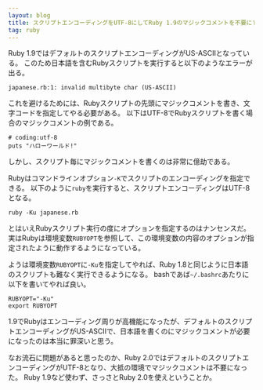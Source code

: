 ```yaml
---
layout: blog
title: スクリプトエンコーディングをUTF-8にしてRuby 1.9のマジックコメントを不要にする
tag: ruby
---
```




Ruby 1.9ではデフォルトのスクリプトエンコーディングがUS-ASCIIとなっている。
このため日本語を含むRubyスクリプトを実行すると以下のようなエラーが出る。

~~~~
japanese.rb:1: invalid multibyte char (US-ASCII)
~~~~

これを避けるためには、Rubyスクリプトの先頭にマジックコメントを書き、文字コードを指定してやる必要がある。
以下はUTF-8でRubyスクリプトを書く場合のマジックコメントの例である。

~~~~
# coding:utf-8
puts "ハローワールド!"
~~~~

しかし、スクリプト毎にマジックコメントを書くのは非常に億劫である。

Rubyはコマンドラインオプション`-K`でスクリプトのエンコーディングを指定できる。
以下のように`ruby`を実行すると、スクリプトエンコーディングはUTF-8となる。

~~~~
ruby -Ku japanese.rb
~~~~

とはいえRubyスクリプト実行の度にオプションを指定するのはナンセンスだ。
実はRubyは環境変数`RUBYOPT`を参照して、この環境変数の内容のオプションが指定されたように動作するようになっている。

ようは環境変数`RUBYOPT`に`-Ku`を指定してやれば、Ruby 1.8と同じように日本語のスクリプトも難なく実行できるようになる。
bashであば`~/.bashrc`あたりに以下を書いてやれば良い。

~~~~
RUBYOPT="-Ku"
export RUBYOPT
~~~~

1.9でRubyはエンコーディング周りが高機能になったが、デフォルトのスクリプトエンコーディングがUS-ASCIIで、日本語を書くのにマジックコメントが必要になったのは本当に罪深いと思う。

なお流石に問題があると思ったのか、Ruby 2.0ではデフォルトのスクリプトエンコーディングがUTF-8となり、大抵の環境でマジックコメントは不要になった。
Ruby 1.9など使わず、さっさとRuby 2.0を使えということか。
